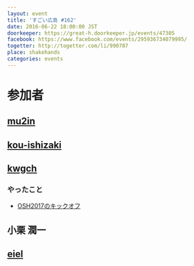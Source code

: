 ```yaml
---
layout: event
title: 'すごい広島 #162'
date: 2016-06-22 18:00:00 JST
doorkeeper: https://great-h.doorkeeper.jp/events/47305
facebook: https://www.facebook.com/events/295936734079995/
togetter: http://togetter.com/li/990787
place: shakehands
categories: events
---
```


# 参加者


## [mu2in](http://twitter.com/mu2in)


## [kou-ishizaki](https://github.com/kou-ishizaki)


## [kwgch](https://github.com/kwgch)

### やったこと

* [OSH2017のキックオフ](http://osh-web.github.io/)


## 小栗 潤一


## [eiel](http://eiel.info/)
